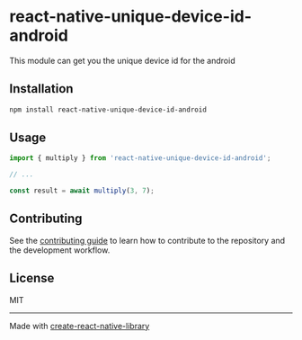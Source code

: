 # react-native-unique-device-id-android

This module can get you the unique device id for the android

## Installation

```sh
npm install react-native-unique-device-id-android
```

## Usage

```js
import { multiply } from 'react-native-unique-device-id-android';

// ...

const result = await multiply(3, 7);
```

## Contributing

See the [contributing guide](CONTRIBUTING.md) to learn how to contribute to the repository and the development workflow.

## License

MIT

---

Made with [create-react-native-library](https://github.com/callstack/react-native-builder-bob)
